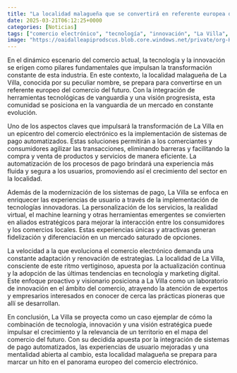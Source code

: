 ```yaml
---
title: "La localidad malagueña que se convertirá en referente europea del comercio del futuro gracias a su extraño nombre"
date: 2025-03-21T06:12:25+0000
categories: [Noticias]
tags: ["comercio electrónico", "tecnología", "innovación", "La Villa", "sistemas de pago automatizados", "experiencias de usuario", "marketing digital."]
image: "https://oaidalleapiprodscus.blob.core.windows.net/private/org-HKmKxpuNw3Y88lm4EBrIPq0n/user-ZwiCXOggLL8ZNNKE2g7rXFmV/img-dJm9pbZrUqdORtImZ13p5Cfy.png?st=2025-03-21T05%3A12%3A25Z&se=2025-03-21T07%3A12%3A25Z&sp=r&sv=2024-08-04&sr=b&rscd=inline&rsct=image/png&skoid=d505667d-d6c1-4a0a-bac7-5c84a87759f8&sktid=a48cca56-e6da-484e-a814-9c849652bcb3&skt=2025-03-20T22%3A59%3A17Z&ske=2025-03-21T22%3A59%3A17Z&sks=b&skv=2024-08-04&sig=e86MWc1r3sosynlGuXx/1GsAucEoLgja7gY8zWpNoUM%3D"
---
```


En el dinámico escenario del comercio actual, la tecnología y la innovación se erigen como pilares fundamentales que impulsan la transformación constante de esta industria. En este contexto, la localidad malagueña de La Villa, conocida por su peculiar nombre, se prepara para convertirse en un referente europeo del comercio del futuro. Con la integración de herramientas tecnológicas de vanguardia y una visión progresista, esta comunidad se posiciona en la vanguardia de un mercado en constante evolución.

Uno de los aspectos claves que impulsará la transformación de La Villa en un epicentro del comercio electrónico es la implementación de sistemas de pago automatizados. Estas soluciones permitirán a los comerciantes y consumidores agilizar las transacciones, eliminando barreras y facilitando la compra y venta de productos y servicios de manera eficiente. La automatización de los procesos de pago brindará una experiencia más fluida y segura a los usuarios, promoviendo así el crecimiento del sector en la localidad.

Además de la modernización de los sistemas de pago, La Villa se enfoca en enriquecer las experiencias de usuario a través de la implementación de tecnologías innovadoras. La personalización de los servicios, la realidad virtual, el machine learning y otras herramientas emergentes se convierten en aliados estratégicos para mejorar la interacción entre los consumidores y los comercios locales. Estas experiencias únicas y atractivas generan fidelización y diferenciación en un mercado saturado de opciones.

La velocidad a la que evoluciona el comercio electrónico demanda una constante adaptación y renovación de estrategias. La localidad de La Villa, consciente de este ritmo vertiginoso, apuesta por la actualización continua y la adopción de las últimas tendencias en tecnología y marketing digital. Este enfoque proactivo y visionario posiciona a La Villa como un laboratorio de innovación en el ámbito del comercio, atrayendo la atención de expertos y empresarios interesados en conocer de cerca las prácticas pioneras que allí se desarrollan.

En conclusión, La Villa se proyecta como un caso ejemplar de cómo la combinación de tecnología, innovación y una visión estratégica puede impulsar el crecimiento y la relevancia de un territorio en el mapa del comercio del futuro. Con su decidida apuesta por la integración de sistemas de pago automatizados, las experiencias de usuario mejoradas y una mentalidad abierta al cambio, esta localidad malagueña se prepara para marcar un hito en el panorama europeo del comercio electrónico.
    
